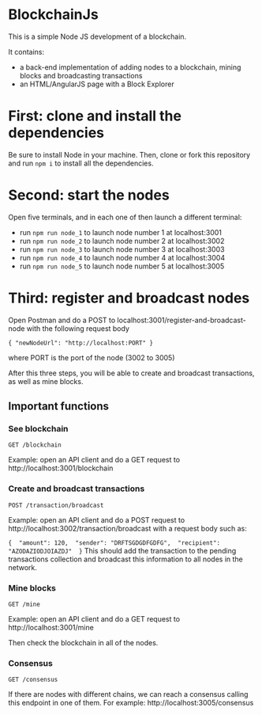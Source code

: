 # BlockchainJs

This is a simple Node JS development of a blockchain.

It contains:
- a back-end implementation of adding nodes to a blockchain, mining blocks and broadcasting transactions
- an HTML/AngularJS page with a Block Explorer

# First: clone and install the dependencies

Be sure to install Node in your machine. Then, clone or fork this repository and run `npm i` to install all the dependencies. 

# Second: start the nodes

Open five terminals, and in each one of then launch a different terminal:

 - run `npm run node_1` to launch node number 1 at localhost:3001
 - run `npm run node_2` to launch node number 2 at localhost:3002
 - run `npm run node_3` to launch node number 3 at localhost:3003
 - run `npm run node_4` to launch node number 4 at localhost:3004 
 - run `npm run node_5` to launch node number 5 at localhost:3005
 
 # Third: register and broadcast nodes
 
 Open Postman and do a POST to localhost:3001/register-and-broadcast-node with the following request body
 
 `{ "newNodeUrl": "http://localhost:PORT" }`
 
 where PORT is the port of the node (3002 to 3005)
 
 After this three steps, you will be able to create and broadcast transactions, as well as mine blocks.
 
 ## Important functions
 
 ### See blockchain
 
 `GET /blockchain`
 
 Example: open an API client and do a GET request to http://localhost:3001/blockchain
 
 ### Create and broadcast transactions
  
 `POST /transaction/broadcast`
 
 Example: open an API client and do a POST request to http://localhost:3002/transaction/broadcast with a request body such as:
 
 `
 { 
  "amount": 120, 
  "sender": "DRFTSGDGDFGDFG", 
  "recipient": "AZODAZIODJOIAZDJ" 
}
 `
 This should add the transaction to the pending transactions collection and broadcast this information to all nodes in the network.
 
 ### Mine blocks
 
 `GET /mine`
 
 Example: open an API client and do a GET request to http://localhost:3001/mine
 
 Then check the blockchain in all of the nodes.
 
### Consensus

 `GET /consensus`

If there are nodes with different chains, we can reach a consensus calling this endpoint in one of them. For example: http://localhost:3005/consensus
